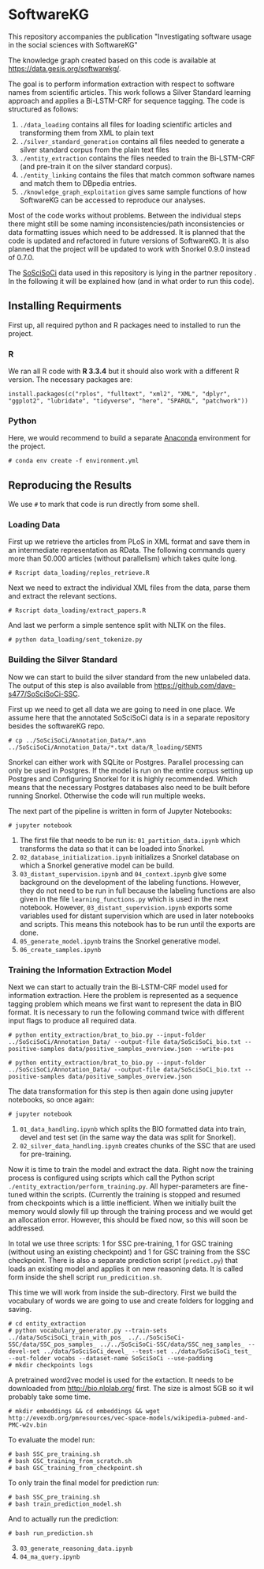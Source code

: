 # SoftwareKG
This repository accompanies the publication "Investigating software usage in the social sciences with SoftwareKG"

The knowledge graph created based on this code is available at https://data.gesis.org/softwarekg/. 

The goal is to perform information extraction with respect to software names from scientific articles. 
This work follows a Silver Standard learning approach and applies a Bi-LSTM-CRF for sequence tagging. 
The code is structured as follows:
1. `./data_loading` contains all files for loading scientific articles and transforming them from XML to plain text
2. `./silver_standard_generation` contains all files needed to generate a silver standard corpus from the plain text files
3. `./entity_extraction` contains the files needed to train the Bi-LSTM-CRF (and pre-train it on the silver standard corpus). 
4. `./entity_linking` contains the files that match common software names and match them to DBpedia entries. 
5. `./knowledge_graph_exploitation` gives same sample functions of how SoftwareKG can be accessed to reproduce our analyses.

Most of the code works without problems. 
Between the individual steps there might still be some naming inconsistencies/path inconsistencies or data formatting issues which need to be addressed. 
It is planned that the code is updated and refactored in future versions of SoftwareKG.
It is also planned that the project will be updated to work with Snorkel 0.9.0 instead of 0.7.0. 

The [SoSciSoCi](https://github.com/f-krueger/SoSciSoCi) data used in this repository is lying in the partner repository . 
In the following it will be explained how (and in what order to run this code).

## Installing Requirments 
First up, all required python and R packages need to installed to run the project.

### R
We ran all R code with **R 3.3.4** but it should also work with a different R version. The necessary packages are: 

```
install.packages(c("rplos", "fulltext", "xml2", "XML", "dplyr", "ggplot2", "lubridate", "tidyverse", "here", "SPARQL", "patchwork"))
```

### Python
Here, we would recommend to build a separate [Anaconda](https://www.anaconda.com/) environment for the project. 
```
# conda env create -f environment.yml
```

## Reproducing the Results

We use `#` to mark that code is run directly from some shell. 

### Loading Data

First up we retrieve the articles from PLoS in XML format and save them in an intermediate representation as RData. 
The following commands query more than 50.000 articles (without parallelism) which takes quite long. 
```
# Rscript data_loading/replos_retrieve.R
```
Next we need to extract the individual XML files from the data, parse them and extract the relevant sections. 
```
# Rscript data_loading/extract_papers.R
```
And last we perform a simple sentence split with NLTK on the files. 
```
# python data_loading/sent_tokenize.py
```

### Building the Silver Standard

Now we can start to build the silver standard from the new unlabeled data. The output of this step is also available from https://github.com/dave-s477/SoSciSoCi-SSC.

First up we need to get all data we are going to need in one place.
We assume here that the annotated SoSciSoCi data is in a separate repository besides the softwareKG repo.
```
# cp ../SoSciSoCi/Annotation_Data/*.ann ../SoSciSoCi/Annotation_Data/*.txt data/R_loading/SENTS
```
Snorkel can either work with SQLite or Postgres. Parallel processing can only be used in Postgres. If the model is run on the entire corpus setting up Postgres and Configuring Snorkel for it is highly recommended. Which means that the necessary Postgres databases also need to be built before running Snorkel. Otherwise the code will run multiple weeks.   

The next part of the pipeline is written in form of Jupyter Notebooks:
```
# jupyter notebook
```
1. The first file that needs to be run is: `01_partition_data.ipynb` which transforms the data so that it can be loaded into Snorkel. 
2. `02_database_initialization.ipynb` initializes a Snorkel database on which a Snorkel generative model can be build. 
3. `03_distant_supervision.ipynb` and `04_context.ipynb` give some background on the development of the labeling functions. However, they do not need to be run in full because the labeling functions are also given in the file `learning_functions.py` which is used in the next notebook. However, `03_distant_supervision.ipynb` exports some variables used for distant supervision which are used in later notebooks and scripts. This means this notebook has to be run until the exports are done. 
4. `05_generate_model.ipynb` trains the Snorkel generative model. 
5. `06_create_samples.ipynb`

### Training the Information Extraction Model

Next we can start to actually train the Bi-LSTM-CRF model used for information extraction. 
Here the problem is represented as a sequence tagging problem which means we first want to represent the data in BIO format.
It is necessary to run the following command twice with different input flags to produce all required data. 
```
# python entity_extraction/brat_to_bio.py --input-folder ../SoSciSoCi/Annotation_Data/ --output-file data/SoSciSoCi_bio.txt --positive-samples data/positive_samples_overview.json --write-pos
```
```
# python entity_extraction/brat_to_bio.py --input-folder ../SoSciSoCi/Annotation_Data/ --output-file data/SoSciSoCi_bio.txt --positive-samples data/positive_samples_overview.json
```

The data transformation for this step is then again done using jupyter notebooks, so once again:
```
# jupyter notebook
```
1. `01_data_handling.ipynb` which splits the BIO formatted data into train, devel and test set (in the same way the data was split for Snorkel).
2. `02_silver_data_handling.ipynb` creates chunks of the SSC that are used for pre-training.

Now it is time to train the model and extract the data. 
Right now the training process is configured using scripts which call the Python script `./entity_extraction/perform_training.py`. 
All hyper-parameters are fine-tuned within the scripts. (Currently the training is stopped and resumed from checkpoints which is a little inefficient. When we initially built the memory would slowly fill up through the training process and we would get an allocation error. However, this should be fixed now, so this will soon be addressed.

In total we use three scripts: 1 for SSC pre-training, 1 for GSC training (without using an existing checkpoint) and 1 for GSC training from the SSC checkpoint.
There is also a separate prediction script (`predict.py`) that loads an existing model and applies it on new reasoning data. 
It is called form inside the shell script `run_predicition.sh`.

This time we will work from inside the sub-directory.
First we build the vocabulary of words we are going to use and create folders for logging and saving.
```
# cd entity_extraction
# python vocabulary_generator.py --train-sets ../data/SoSciSoCi_train_with_pos_ ../../SoSciSoCi-SSC/data/SSC_pos_samples_ ../../SoSciSoCi-SSC/data/SSC_neg_samples_ --devel-set ../data/SoSciSoCi_devel_ --test-set ../data/SoSciSoCi_test_ --out-folder vocabs --dataset-name SoSciSoCi --use-padding  
# mkdir checkpoints logs
```
A pretrained word2vec model is used for the extaction. It needs to be downloaded from http://bio.nlplab.org/ first. The size is almost 5GB so it wil probably take some time. 
```
# mkdir embeddings && cd embeddings && wget http://evexdb.org/pmresources/vec-space-models/wikipedia-pubmed-and-PMC-w2v.bin 
```
To evaluate the model run:
```
# bash SSC_pre_training.sh 
# bash GSC_training_from_scratch.sh
# bash GSC_training_from_checkpoint.sh
```
To only train the final model for prediction run:
```
# bash SSC_pre_training.sh 
# bash train_prediction_model.sh
```
And to actually run the prediction:
```
# bash run_prediction.sh
```

3. `03_generate_reasoning_data.ipynb`
4. `04_ma_query.ipynb`
